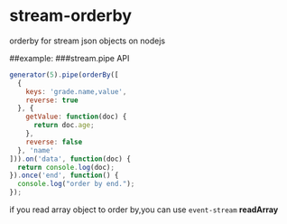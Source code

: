 # stream-orderby
orderby for stream json objects on nodejs

##example:
###stream.pipe API
```javascript
generator(5).pipe(orderBy([
  {
    keys: 'grade.name,value',
    reverse: true
  }, {
    getValue: function(doc) {
      return doc.age;
    },
    reverse: false
  }, 'name'
])).on('data', function(doc) {
  return console.log(doc);
}).once('end', function() {
  console.log("order by end.");
});

```
if you read array object to order by,you can use `event-stream` **readArray**